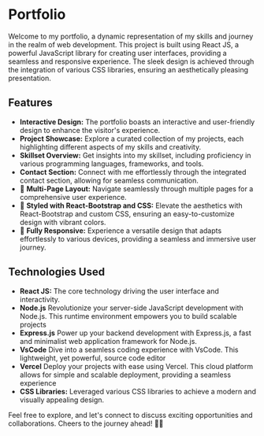 # Portfolio

Welcome to my portfolio, a dynamic representation of my skills and journey in the realm of web development. This project is built using React JS, a powerful JavaScript library for creating user interfaces, providing a seamless and responsive experience. The sleek design is achieved through the integration of various CSS libraries, ensuring an aesthetically pleasing presentation.

## Features

- **Interactive Design:** The portfolio boasts an interactive and user-friendly design to enhance the visitor's experience.
- **Project Showcase:** Explore a curated collection of my projects, each highlighting different aspects of my skills and creativity.
- **Skillset Overview:** Get insights into my skillset, including proficiency in various programming languages, frameworks, and tools.
- **Contact Section:** Connect with me effortlessly through the integrated contact section, allowing for seamless communication.
- 📖 **Multi-Page Layout:** Navigate seamlessly through multiple pages for a comprehensive user experience.
- 🎨 **Styled with React-Bootstrap and CSS:** Elevate the aesthetics with React-Bootstrap and custom CSS, ensuring an easy-to-customize design with vibrant colors.
- 📱 **Fully Responsive:** Experience a versatile design that adapts effortlessly to various devices, providing a seamless and immersive user journey.


## Technologies Used

- **React JS:** The core technology driving the user interface and interactivity.
- **Node.js** Revolutionize your server-side JavaScript development with Node.js. This runtime environment empowers you to build scalable projects
- **Express.js** Power up your backend development with Express.js, a fast and minimalist web application framework for Node.js.
- **VsCode** Dive into a seamless coding experience with VsCode. This lightweight, yet powerful, source code editor
- **Vercel** Deploy your projects with ease using Vercel. This cloud platform allows for simple and scalable deployment, providing a seamless experience
- **CSS Libraries:** Leveraged various CSS libraries to achieve a modern and visually appealing design.

Feel free to explore, and let's connect to discuss exciting opportunities and collaborations. Cheers to the journey ahead! 🌟💼
